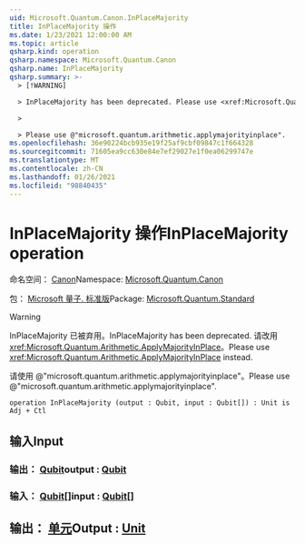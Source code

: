 ```yaml
---
uid: Microsoft.Quantum.Canon.InPlaceMajority
title: InPlaceMajority 操作
ms.date: 1/23/2021 12:00:00 AM
ms.topic: article
qsharp.kind: operation
qsharp.namespace: Microsoft.Quantum.Canon
qsharp.name: InPlaceMajority
qsharp.summary: >-
  > [!WARNING]

  > InPlaceMajority has been deprecated. Please use <xref:Microsoft.Quantum.Arithmetic.ApplyMajorityInPlace> instead.

  >

  > Please use @"microsoft.quantum.arithmetic.applymajorityinplace".
ms.openlocfilehash: 36e90224bcb935e19f25af9cbf09847c1f664328
ms.sourcegitcommit: 71605ea9cc630e84e7ef29027e1f0ea06299747e
ms.translationtype: MT
ms.contentlocale: zh-CN
ms.lasthandoff: 01/26/2021
ms.locfileid: "98840435"
---
```

# <a name="inplacemajority-operation"></a><span data-ttu-id="b1a6e-102">InPlaceMajority 操作</span><span class="sxs-lookup"><span data-stu-id="b1a6e-102">InPlaceMajority operation</span></span>

<span data-ttu-id="b1a6e-103">命名空间： [Canon](xref:Microsoft.Quantum.Canon)</span><span class="sxs-lookup"><span data-stu-id="b1a6e-103">Namespace: [Microsoft.Quantum.Canon](xref:Microsoft.Quantum.Canon)</span></span>

<span data-ttu-id="b1a6e-104">包： [Microsoft 量子. 标准版](https://nuget.org/packages/Microsoft.Quantum.Standard)</span><span class="sxs-lookup"><span data-stu-id="b1a6e-104">Package: [Microsoft.Quantum.Standard](https://nuget.org/packages/Microsoft.Quantum.Standard)</span></span>


> [!WARNING]
> <span data-ttu-id="b1a6e-105">InPlaceMajority 已被弃用。</span><span class="sxs-lookup"><span data-stu-id="b1a6e-105">InPlaceMajority has been deprecated.</span></span> <span data-ttu-id="b1a6e-106">请改用 <xref:Microsoft.Quantum.Arithmetic.ApplyMajorityInPlace>。</span><span class="sxs-lookup"><span data-stu-id="b1a6e-106">Please use <xref:Microsoft.Quantum.Arithmetic.ApplyMajorityInPlace> instead.</span></span>
>
> <span data-ttu-id="b1a6e-107">请使用 @"microsoft.quantum.arithmetic.applymajorityinplace"。</span><span class="sxs-lookup"><span data-stu-id="b1a6e-107">Please use @"microsoft.quantum.arithmetic.applymajorityinplace".</span></span>



```qsharp
operation InPlaceMajority (output : Qubit, input : Qubit[]) : Unit is Adj + Ctl
```


## <a name="input"></a><span data-ttu-id="b1a6e-108">输入</span><span class="sxs-lookup"><span data-stu-id="b1a6e-108">Input</span></span>

### <a name="output--qubit"></a><span data-ttu-id="b1a6e-109">输出： [Qubit](xref:microsoft.quantum.lang-ref.qubit)</span><span class="sxs-lookup"><span data-stu-id="b1a6e-109">output : [Qubit](xref:microsoft.quantum.lang-ref.qubit)</span></span>




### <a name="input--qubit"></a><span data-ttu-id="b1a6e-110">输入： [Qubit](xref:microsoft.quantum.lang-ref.qubit)[]</span><span class="sxs-lookup"><span data-stu-id="b1a6e-110">input : [Qubit](xref:microsoft.quantum.lang-ref.qubit)[]</span></span>





## <a name="output--unit"></a><span data-ttu-id="b1a6e-111">输出： [单元](xref:microsoft.quantum.lang-ref.unit)</span><span class="sxs-lookup"><span data-stu-id="b1a6e-111">Output : [Unit](xref:microsoft.quantum.lang-ref.unit)</span></span>

